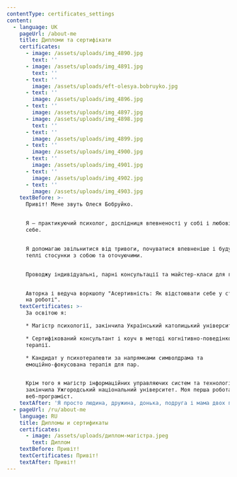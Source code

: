 ```yaml
---
contentType: certificates_settings
content:
  - language: UK
    pageUrl: /about-me
    title: Дипломи та сертифікати
    certificates:
      - image: /assets/uploads/img_4890.jpg
        text: ''
      - image: /assets/uploads/img_4891.jpg
        text: ''
      - text: ''
        image: /assets/uploads/eft-olesya.bobruyko.jpg
      - text: ''
        image: /assets/uploads/img_4896.jpg
      - text: ''
        image: /assets/uploads/img_4897.jpg
      - image: /assets/uploads/img_4898.jpg
        text: ''
      - text: ''
        image: /assets/uploads/img_4899.jpg
      - text: ''
        image: /assets/uploads/img_4900.jpg
      - text: ''
        image: /assets/uploads/img_4901.jpg
      - text: ''
        image: /assets/uploads/img_4902.jpg
      - text: ''
        image: /assets/uploads/img_4903.jpg
    textBefore: >-
      Привіт! Мене звуть Олеся Бобруйко.


      Я – практикуючий психолог, дослідниця впевненості у собі і любові до
      себе. 


      Я допомагаю звільнитися від тривоги, почуватися впевненіше і будувати
      теплі стосунки з собою та оточуючими.


      Проводжу індивідуальні, парні консультації та майстер-класи для груп.


      Авторка і ведуча воркшопу "Асертивність: Як відстоювати себе у стосунках і
      на роботі".
    textCertificates: >-
      За освітою я:

      * Магістр психології, закінчила Український католицький університет.

      * Сертифікований консультант і коуч в методі когнітивно-поведінкової
      терапії.

      * Кандидат у психотерапевти за напрямками символдрама та
      емоційно-фокусована терапія для пар.


      Крім того я магістр інформаційних управляючих систем та технологій,
      закінчила Ужгородський національний університет. Моя перша робота –
      веб-програміст.
    textAfter: 'Я просто людина, дружина, донька, подруга і мама двох прекрасних котиків.'
  - pageUrl: /ru/about-me
    language: RU
    title: Дипломы и сертификаты
    certificates:
      - image: /assets/uploads/диплом-магістра.jpeg
        text: Диплом
    textBefore: Привіт!
    textCertificates: Привіт!
    textAfter: Привіт!
---
```

